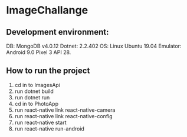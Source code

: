 # ImageChallange
## Development environment:
DB: MongoDB v4.0.12 
Dotnet: 2.2.402 
OS: Linux Ubuntu 19.04
Emulator: Android 9.0 Pixel 3 API 28.

## How to run the project
1. cd in to ImagesApi
2. run dotnet build
3. run dotnet run
4. cd in to PhotoApp
5. run react-native link react-native-camera
6. run react-native link react-native-config
7. run react-native start
8. run react-native run-android
